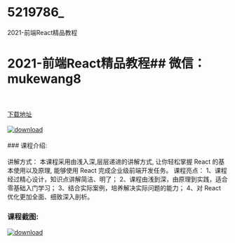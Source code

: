 # 5219786_
2021-前端React精品教程
# 2021-前端React精品教程## 微信：mukewang8
<br/></br>[下载地址](http://www.36tz.cn/article/5219786 "下载地址")
<br/></br>[![download](http://36tz.cn/muke_img/2021_05_1-15-300x159.png "下载地址")](http://www.36tz.cn/article/5219786 "下载地址")
<br/></br>### 课程介绍:<br/></br>讲解方式：
本课程采用由浅入深,层层递进的讲解方式, 让你轻松掌握 React 的基本使用以及原理, 能够使用 React 完成企业级前端开发任务。
课程亮点：
1、课程经过精心设计，知识点讲解简洁、明了；
2、课程由浅到深，由原理到实践，适合零基础入门学习；
3、结合实际案例，培养解决实际问题的能力；
4、对 React 优化更加全面、细致深入剖析。

### 课程截图:
[![download](http://36tz.cn/muke_img/2021_05_2-17.png "下载地址")](http://www.36tz.cn/article/5219786 "下载地址")
